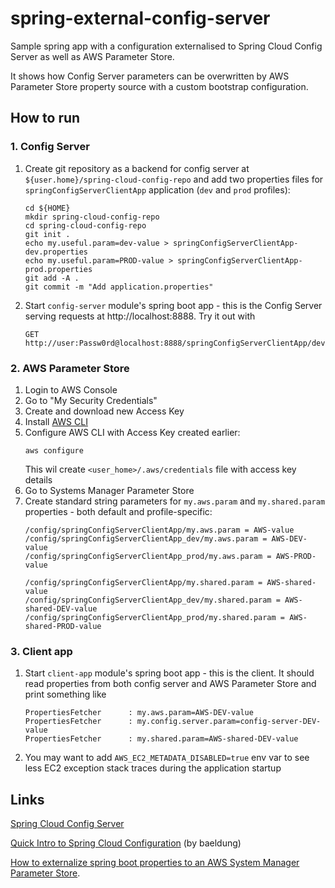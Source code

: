# spring-external-config-server

Sample spring app with a configuration externalised to Spring Cloud Config Server as well as AWS Parameter Store.

It shows how Config Server parameters can be overwritten by AWS Parameter Store property source with a custom
bootstrap configuration.

## How to run

### 1. Config Server

1. Create git repository as a backend for config server at `${user.home}/spring-cloud-config-repo`
   and add two properties files for `springConfigServerClientApp` application (`dev` and `prod` profiles):
   ```
   cd ${HOME}
   mkdir spring-cloud-config-repo
   cd spring-cloud-config-repo
   git init .
   echo my.useful.param=dev-value > springConfigServerClientApp-dev.properties
   echo my.useful.param=PROD-value > springConfigServerClientApp-prod.properties
   git add -A .
   git commit -m "Add application.properties"
   ```
2. Start `config-server` module's spring boot app - this is the Config Server serving requests at
   http://localhost:8888. Try it out with 
   ```
   GET http://user:Passw0rd@localhost:8888/springConfigServerClientApp/dev
   ```

### 2. AWS Parameter Store   

1. Login to AWS Console
2. Go to "My Security Credentials"
3. Create and download new Access Key
4. Install [AWS CLI](https://aws.amazon.com/cli/)
5. Configure AWS CLI with Access Key created earlier:
    ```
    aws configure
    ```
   This wil create `<user_home>/.aws/credentials` file with access key details
6. Go to Systems Manager Parameter Store
7. Create standard string parameters for `my.aws.param` and `my.shared.param` properties - 
   both default and profile-specific:
   ```
   /config/springConfigServerClientApp/my.aws.param = AWS-value
   /config/springConfigServerClientApp_dev/my.aws.param = AWS-DEV-value
   /config/springConfigServerClientApp_prod/my.aws.param = AWS-PROD-value
   
   /config/springConfigServerClientApp/my.shared.param = AWS-shared-value
   /config/springConfigServerClientApp_dev/my.shared.param = AWS-shared-DEV-value
   /config/springConfigServerClientApp_prod/my.shared.param = AWS-shared-PROD-value
   ```

### 3. Client app

1. Start `client-app` module's spring boot app - this is the client. It should read properties from both 
   config server and AWS Parameter Store and print something like
   ```
   PropertiesFetcher      : my.aws.param=AWS-DEV-value
   PropertiesFetcher      : my.config.server.param=config-server-DEV-value
   PropertiesFetcher      : my.shared.param=AWS-shared-DEV-value
   ```
2. You may want to add `AWS_EC2_METADATA_DISABLED=true` env var to see less EC2 exception stack traces
   during the application startup

## Links

[Spring Cloud Config Server](https://cloud.spring.io/spring-cloud-config/reference/html/#_spring_cloud_config_server)

[Quick Intro to Spring Cloud Configuration](https://www.baeldung.com/spring-cloud-configuration) (by baeldung)

[How to externalize spring boot properties to an AWS System Manager Parameter Store](https://towardsaws.com/how-to-externalize-spring-boot-properties-to-an-aws-system-manager-parameter-store-2a945b1e856f).